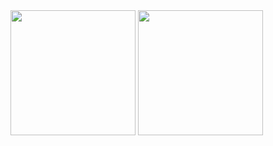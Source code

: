   <img height=200 align="center" src="https://github-readme-stats.vercel.app/api?username=Hikari" />
  <img height=200 align="center" src="https://github-readme-stats.vercel.app/api/top-langs?username=Hikari&layout=compact&langs_count=8&card_width=320" />
